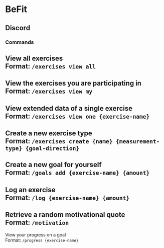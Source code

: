 # BeFit


## Discord
### Commands
View all exercises \
Format: `/exercises view all`
---
View the exercises you are participating in \
Format: `/exercises view my`
---
View extended data of a single exercise \
Format: `/exercises view one {exercise-name}`
---
Create a new exercise type \
Format: `/exercises create {name} {measurement-type} {goal-direction}`
---
Create a new goal for yourself \
Format: `/goals add {exercise-name} {amount}`
---
Log an exercise \
Format: `/log {exercise-name} {amount}`
---
Retrieve a random motivational quote \
Format: `/motivation`
---
View your progress on a goal \
Format: `/progress {exercise-name}`
